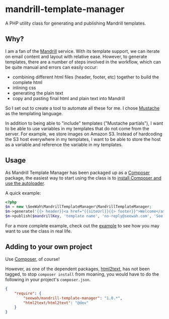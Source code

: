 mandrill-template-manager
=========================

A PHP utility class for generating and publishing Mandrill templates.

Why?
----

I am a fan of the [Mandrill](http://mandrill.com) service. With its template support, we can iterate on email content and layout with relative ease. However, to generate templates, there are a number of steps involved in the workflow, which can be quite manual and errors can easily occur:

 * combining different html files (header, footer, etc) together to build the complete html
 * inlining css
 * generating the plain text
 * copy and pasting final html and plain text into Mandrill

So I set out to create a tool to automate all these for me. I chose [Mustache](http://mustache.github.com/) as the templating language.

In addition to being able to "include" templates ("Mustache partials"), I want to be able to use variables in my templates that do not come from the server. For example, we store images on Amazon S3. Instead of hardcoding the S3 host everywhere in my templates, I want to be able to store the host as a variable and reference the variable in my templates.

Usage
-----

As Mandrill Template Manager has been packaged up as a [Composer](http://getcomposer.org/) package, the easiest way to start using the class is to [install Composer and use the autoloader](http://getcomposer.org/doc/00-intro.md).

A quick example:

```php
<?php
$m = new \SeeWah\MandrillTemplateManager\MandrillTemplateManager;
$m->generate('{{> header}}<a href="{{siteUrl}}{{> footer}}">Welcome</a>', $partials, array('siteUrl' => 'http://seewah.com'), $css);
$m->publish($mandrillKey, 'template name', 'no-reply@seewah.com', 'See Wah', 'Getting started', false);
```

For a more complete example, check out the [example](https://github.com/seewah/mandrill-template-manager/tree/master/example) to see how you may want to use the class in real life.

Adding to your own project
--------------------------

Use [Composer](http://getcomposer.org/), of course!

However, as one of the dependent packages, [html2text](https://packagist.org/packages/html2text/html2text), has not been tagged, to stop `composer install` from moaning, you would have to do the following in your project's `composer.json`.

```json
{
	"require": {
		"seewah/mandrill-template-manager": "1.0.*",
		"html2text/html2text": "@dev"
	}
}
```

